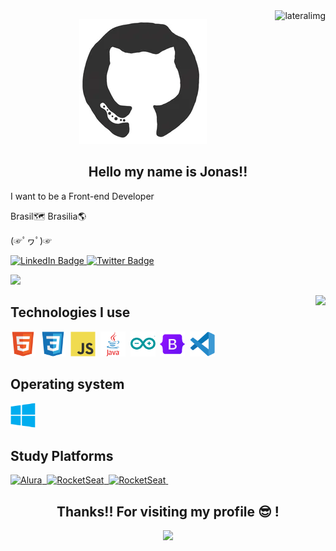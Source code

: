 
<img align="right" src="https://raw.githubusercontent.com/gist/jnsZz/faabe3067ccf67838fdb984a52abdf77/raw/63a562da32ba1b7d55a527cc1a39dd155517cb5a/lateral.svg" alt="lateralimg"/>
</div>
<p align="center">
  <img src="githubgif.webp" />
</p>
<h2 align="center">Hello my name is Jonas!!</h2>
<p>I want to be a Front-end Developer</p>
<p>Brasil🗺 Brasilia🌎</p>
<p>(☞ﾟヮﾟ)☞</p>
<div id="badges">
  <a href = "https://www.linkedin.com/in/jonas-gonçalves-447b19225/">
    <img src="https://img.shields.io/badge/LinkedIn-blue?style=for-the-badge&logo=linkedin&logoColor=white" alt="LinkedIn Badge"/>
  </a>
  <a href = "https://twitter.com/jotans_/">
  <img src="https://img.shields.io/badge/Twitter-blue?style=for-the-badge&logo=twitter&logoColor=white" alt="Twitter Badge"/>
  </a>
</div>
<p align="left">
<img src="https://media1.giphy.com/media/l56sRHrlQufjEjZfwQ/giphy.gif?cid=ecf05e47pk70djnqp5ms3tb4y8hq4qcin4jp7ojg9yixcgeo&rid=giphy.gif&ct=g"/>
</p>
<img align="right" height="150em" src="https://github-readme-stats.vercel.app/api/top-langs/?username=jnszz&layout=compact&theme=dark"/>
<h2>Technologies I use</h2>
<div>
  <img src="https://github.com/devicons/devicon/blob/master/icons/html5/html5-original.svg" title="HTML5" alt="HTML" width="40" height="40"/>&nbsp;
  <img src="https://github.com/devicons/devicon/blob/master/icons/css3/css3-original.svg" title="Css3" alt="Css3" width="40" height="40"/>&nbsp;
  <img src="https://github.com/devicons/devicon/blob/master/icons/javascript/javascript-original.svg" title="JavaScript" alt="JavaScript" width="40" height="40"/>&nbsp;
  <img src="https://github.com/devicons/devicon/blob/master/icons/java/java-original-wordmark.svg" title="Java" alt="Java" width="40" height="40"/>&nbsp;
  <img src="https://github.com/devicons/devicon/blob/master/icons/arduino/arduino-original.svg" title="arduino" alt="arduino" width="40" height="40"/>&nbsp;
  <img src="https://github.com/devicons/devicon/blob/master/icons/bootstrap/bootstrap-original.svg" title="bootstrap" alt="bootstrap" width="40" height="40"/>&nbsp;
  <img src="https://github.com/devicons/devicon/blob/master/icons/vscode/vscode-original.svg" title="vscode" alt="vscode" width="40" height="40"/>&nbsp;
</div>
<h2>Operating system</h2>
<div>
  <img src="https://github.com/devicons/devicon/blob/master/icons/windows8/windows8-original.svg" title="windows8" alt="windows8" width="40" height="40"/>&nbsp;
</div>
<h2>Study Platforms</h2>
<div>
<a href="https://www.alura.com.br">
  <img src="https://pbs.twimg.com/profile_images/1465517409058570248/EBGK2oya_400x400.jpg" alt="Alura" width="40" height="40"/>&nbsp;
</a>
<a href="https://www.rocketseat.com.br">
  <img src="https://yt3.ggpht.com/ytc/AMLnZu9-n9mDtKOwVMx3_-2zr8H57lHFag5t-0JcJNFPUQ=s900-c-k-c0x00ffffff-no-rj" alt="RocketSeat" width="40" height="40"/>&nbsp;
</a>
<a href="https://www.cursoemvideo.com">
<img src="https://cdn1.telegram-cdn.org/file/Dccx2s3Z9eLV-LAiOgryO_7wMoEtdE_BRUVs5EKLDTFmN2ryMie_grBSp3pQCNl7ZFxuyEAstocFcohlnFXgK5wvBINnznIyJAZQ1KGYVmakZ9PJAkMnf3KW4FlndhV7nXAkLH4nDRDdhdTTgyx0unB9TP8ZKLtRlu-Fs4gxMFaRvDvY_sKE0d4AzzUwG-iFLJ9971aKTtVMcHvV60zPK4mF1_Y5LB0qK86X-Yqt5F5531Shv1mAU9zEQ2WzBLatWh9zcdbkGMUFu8gMFGs86JQ-1yZvj9KcGvoDDKvW378WlscXezafJISoAHtiYifUJBMzt-X6Jbovtl-dBmy8Qw.jpg" alt="RocketSeat" width="40" height="40"/>&nbsp;
</a>
</div>
<h2 align="center">Thanks!! For visiting my profile 😎 !</h2>
<div align="center">
<img src="https://komarev.com/ghpvc/?username=jnszz&style=for-the-badge&color=lightgray"/>
</div>
